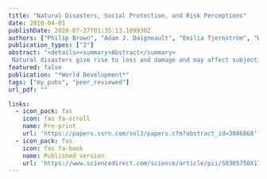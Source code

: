 ```yaml
---
title: "Natural Disasters, Social Protection, and Risk Perceptions"
date: 2018-04-01
publishDate: 2020-07-27T01:35:13.109930Z
authors: ["Philip Brown", "Adam J. Daigneault", "Emilia Tjernström", "Wenbo Zou"]
publication_types: ["2"]
abstract: "<details><summary>Abstract</summary>
 Natural disasters give rise to loss and damage and may affect subjective expectations about the prevalence and severity of future disasters. These expectations might then in turn shape individuals’ investment behaviors, potentially affecting their incomes in subsequent years. As part of an emerging literature on endogenous preferences, economists have begun studying the consequences that exposure to natural disasters have on risk attitudes, perceptions, and behavior. We add to this field by studying the impact of being struck by the December 2012 Cyclone Evan on Fijian households’ risk attitudes and subjective expectations about the likelihood and severity of natural disasters over the next 20 years. The randomness of the cyclone’s path allows us to estimate the causal effects of exposure on both risk attitudes and risk perceptions. Our results show that being struck by an extreme event substantially changes individuals’ risk perceptions as well as their beliefs about the frequency and magnitude of future shocks. However, we find sharply distinct results for the two ethnicities in our sample, indigenous Fijians and Indo-Fijians; the impact of the natural disaster aligns with previous results in the literature on risk attitudes and risk perceptions for Indo-Fijians, whereas they have little to no impact on those same measures for indigenous Fijians. </details>"
featured: false
publication: "*World Development*"
tags: ["my_pubs", "peer_reviewed"]
url_pdf: ""

links:
  - icon_pack: fas
    icon: fas fa-scroll
    name: Pre-print
    url: 'https://papers.ssrn.com/sol3/papers.cfm?abstract_id=3086868'
  - icon_pack: fas
    icon: fas fa-book
    name: Published version
    url: 'https://www.sciencedirect.com/science/article/pii/S0305750X17303893'
---
```

